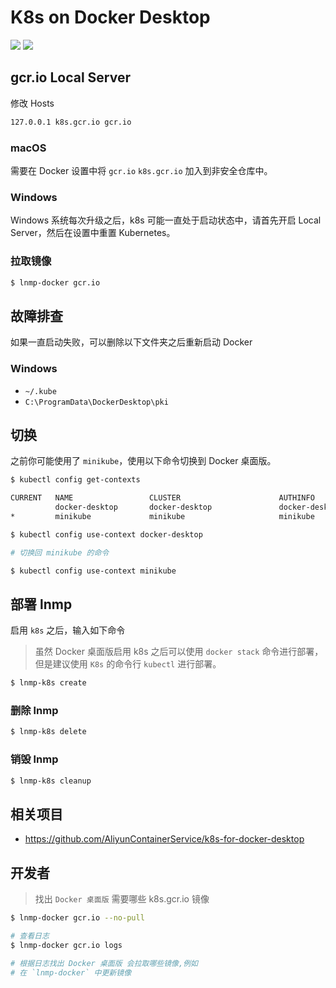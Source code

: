# K8s on Docker Desktop

[![](https://img.shields.io/badge/AD-%E8%85%BE%E8%AE%AF%E4%BA%91%E5%AE%B9%E5%99%A8%E6%9C%8D%E5%8A%A1-blue.svg)](https://cloud.tencent.com/redirect.php?redirect=10058&cps_key=3a5255852d5db99dcd5da4c72f05df61) [![](https://img.shields.io/badge/Support-%E8%85%BE%E8%AE%AF%E4%BA%91%E8%87%AA%E5%AA%92%E4%BD%93-brightgreen.svg)](https://cloud.tencent.com/developer/support-plan?invite_code=13vokmlse8afh)

## gcr.io Local Server

修改 Hosts

```bash
127.0.0.1 k8s.gcr.io gcr.io
```

### macOS

需要在 Docker 设置中将 `gcr.io` `k8s.gcr.io` 加入到非安全仓库中。

### Windows

Windows 系统每次升级之后，k8s 可能一直处于启动状态中，请首先开启 Local Server，然后在设置中重置 Kubernetes。

### 拉取镜像

```bash
$ lnmp-docker gcr.io
```

## 故障排查

如果一直启动失败，可以删除以下文件夹之后重新启动 Docker

### Windows

* `~/.kube`
* `C:\ProgramData\DockerDesktop\pki`

## 切换

之前你可能使用了 `minikube`，使用以下命令切换到 Docker 桌面版。

```bash
$ kubectl config get-contexts

CURRENT   NAME                 CLUSTER                      AUTHINFO             NAMESPACE
          docker-desktop       docker-desktop               docker-desktop
*         minikube             minikube                     minikube

$ kubectl config use-context docker-desktop

# 切换回 minikube 的命令

$ kubectl config use-context minikube
```

## 部署 lnmp

启用 `k8s` 之后，输入如下命令

> 虽然 Docker 桌面版启用 k8s 之后可以使用 `docker stack` 命令进行部署，但是建议使用 `K8s` 的命令行 `kubectl` 进行部署。

```bash
$ lnmp-k8s create
```

### 删除 lnmp

```bash
$ lnmp-k8s delete
```

### 销毁 lnmp

```bash
$ lnmp-k8s cleanup
```

## 相关项目

* https://github.com/AliyunContainerService/k8s-for-docker-desktop

## 开发者

> 找出 `Docker 桌面版` 需要哪些 k8s.gcr.io 镜像

```bash
$ lnmp-docker gcr.io --no-pull

# 查看日志
$ lnmp-docker gcr.io logs

# 根据日志找出 Docker 桌面版 会拉取哪些镜像,例如
# 在 `lnmp-docker` 中更新镜像
```
